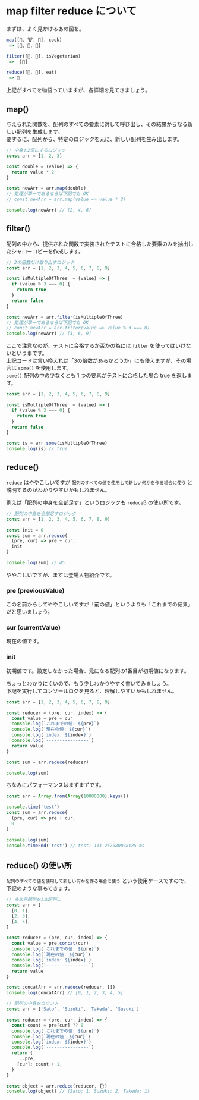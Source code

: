 # map filter reduce について

まずは、よく見かけるあの図を。

```javascript
map([🌽, 🐮, 🐔], cook)
 => [🍿, 🍔, 🍳]

filter([🍿, 🍔], isVegetarian)
 =>  [🍿]

reduce([🍿, 🍳], eat)
 => 💩
```

上記がすべてを物語っていますが、各詳細を見てきましょう。

## map()

与えられた関数を、配列のすべての要素に対して呼び出し、その結果からなる新しい配列を生成します。  
要するに、配列から、特定のロジックを元に、新しい配列を生み出します。

```javascript
// 中身を2倍にするロジック
const arr = [1, 2, 3]

const double = (value) => {
  return value * 2
}

const newArr = arr.map(double)
// 処理が単一であるならば下記でも OK
// const newArr = arr.map(value => value * 2)

console.log(newArr) // [2, 4, 6]
```

## filter()

配列の中から、提供された関数で実装されたテストに合格した要素のみを抽出したシャローコピーを作成します。

```javascript
// 3の倍数だけ取り出すロジック
const arr = [1, 2, 3, 4, 5, 6, 7, 8, 9]

const isMultipleOfThree  = (value) => {
  if (value % 3 === 0) {
    return true
  }
  return false
}

const newArr = arr.filter(isMultipleOfThree)
// 処理が単一であるならば下記でも OK
// const newArr = arr.filter(value => value % 3 === 0)
console.log(newArr) // [3, 6, 9]
```

ここで注意なのが、テストに合格するか否かの為には `filter` を使ってはいけないという事です。  
上記コードは言い換えれば「3の倍数があるかどうか」にも使えますが、その場合は `some()` を使用します。  
`some()` 配列の中の少なくとも 1 つの要素がテストに合格した場合 true を返します。

```javascript
const arr = [1, 2, 3, 4, 5, 6, 7, 8, 9]

const isMultipleOfThree  = (value) => {
  if (value % 3 === 0) {
    return true
  }
  return false
}

const is = arr.some(isMultipleOfThree)
console.log(is) // true
```

## reduce()

`reduce` はややこしいですが `配列のすべての値を使用して新しい何かを作る場合に使う` と説明するのがわかりやすいかもしれません。

例えば「配列の中身を全部足す」というロジックも `reduce`ß の使い所です。

```javascript
// 配列の中身を全部足すロジック
const arr = [1, 2, 3, 4, 5, 6, 7, 8, 9]

const init = 0
const sum = arr.reduce(
  (pre, cur) => pre + cur,
  init
)

console.log(sum) // 45
```

ややこしいですが、まずは登場人物紹介です。

### pre (previousValue)

この名前からしてややこしいですが「前の値」というよりも「これまでの結果」だと思いましょう。

### cur (currentValue)

現在の値です。

### init

初期値です。設定しなかった場合、元になる配列の1番目が初期値になります。

ちょっとわかりにくいので、もう少しわかりやすく書いてみましょう。  
下記を実行してコンソールログを見ると、理解しやすいかもしれません。

```javascript
const arr = [1, 2, 3, 4, 5, 6, 7, 8, 9]

const reducer = (pre, cur, index) => {
  const value = pre + cur
  console.log(`これまでの値: ${pre}`)
  console.log(`現在の値: ${cur}`)
  console.log(`index: ${index}`)
  console.log(`----------------`)
  return value
}

const sum = arr.reduce(reducer)

console.log(sum)
```

ちなみにパフォーマンスはまずまずです。

```javascript
const arr = Array.from(Array(10000000).keys())

console.time('test')
const sum = arr.reduce(
  (pre, cur) => pre + cur,
  0
)

console.log(sum)
console.timeEnd('test') // test: 111.257080078125 ms
```

## reduce() の使い所

`配列のすべての値を使用して新しい何かを作る場合に使う` という使用ケースですので、下記のような事もできます。

```javascript
// 多次元配列を1次配列に
const arr = [
  [0, 1],
  [2, 3],
  [4, 5],
]

const reducer = (pre, cur, index) => {
  const value = pre.concat(cur)
  console.log(`これまでの値: ${pre}`)
  console.log(`現在の値: ${cur}`)
  console.log(`index: ${index}`)
  console.log(`----------------`)
  return value
}

const concatArr = arr.reduce(reducer, [])
console.log(concatArr) // [0, 1, 2, 3, 4, 5]
```

```javascript
// 配列の中身をカウント
const arr = ['Sato', 'Suzuki', 'Takeda', 'Suzuki']

const reducer = (pre, cur, index) => {
  const count = pre[cur] ?? 0
  console.log(`これまでの値: ${pre}`)
  console.log(`現在の値: ${cur}`)
  console.log(`index: ${index}`)
  console.log(`----------------`)
  return {
    ...pre,
    [cur]: count + 1,
  }
}

const object = arr.reduce(reducer, {})
console.log(object) // {Sato: 1, Suzuki: 2, Takeda: 1}
```
